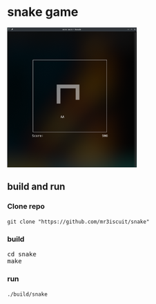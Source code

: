 # snake game
<img src="./screenshots/1.png" alt="drawing" width="300"/>

## build and run
### Clone repo
`git clone "https://github.com/mr3iscuit/snake"`

### build
<pre>
cd snake
make
</pre>

### run
`./build/snake`
